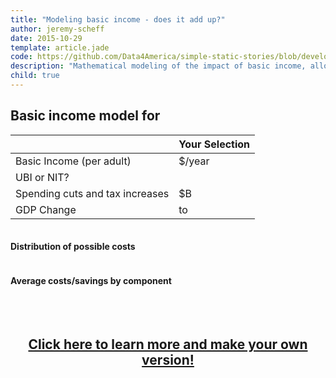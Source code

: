 ```yaml
---
title: "Modeling basic income - does it add up?"
author: jeremy-scheff
date: 2015-10-29
template: article.jade
code: https://github.com/Data4America/simple-static-stories/blob/development/contents/basic-income/basic-income.js
description: "Mathematical modeling of the impact of basic income, allowing users to interactively customize the model and see if they can make the numbers add up."
child: true
---
```


<link rel="stylesheet" type="text/css" href="../basic-income.css">

<h2>Basic income model for <span class="regionNameText"></span></h2>

<table class="ui definition table">
  <thead>
    <tr>
      <th></th>
      <th>Your Selection</th>
    </tr>
  </thead>
  <tbody>
    <tr>
      <td>Basic Income (per adult)</td>
      <td>$<span id="reviewBasicIncome"></span>/year</td>
    </tr>
    <tr>
      <td>UBI or NIT?</td>
      <td><span id="reviewUbiOrNit"></span></td>
    </tr>
    <tr>
      <td>Spending cuts and tax increases</td>
      <td>$<span id="reviewCutsTaxes"></span>B</td>
    </tr>
    <tr>
      <td>GDP Change</td>
      <td><span id="reviewGdpRangeMin"></span> to <span id="reviewGdpRangeMax"></span></td>
    </tr>
  </tbody>
</table>

<div class="ui two column stackable grid">
  <div class="column">
    <h4>Distribution of possible costs</h4>
    <div id="biDist"></div>
  </div>
  <div class="column">
    <h4>Average costs/savings by component</h4>
    <table id="biBars" class="biBars"></table>
  </div>
</div>

<br>
<center><h2><a href="..">Click here to learn more and make your own version!</a></h2></center>

<script type="text/javascript" src="https://cdnjs.cloudflare.com/ajax/libs/d3/3.5.6/d3.min.js"></script>
<script type="text/javascript" src="../basic-income.js"></script>